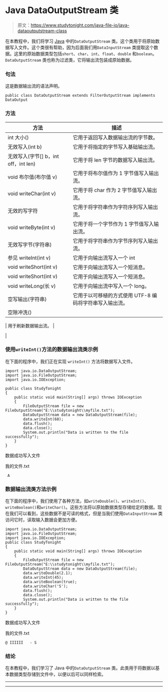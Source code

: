 # Java DataOutputStream 类

> 原文：<https://www.studytonight.com/java-file-io/java-dataoutputstream-class>

在本教程中，我们将学习 [Java](https://www.studytonight.com/java/) 中的`DataOutputStream` 类。这个类用于将原始数据写入文件。这个类很有帮助，因为后面我们用`DataInputStream` 类提取这个数据。这里的原始数据类型包括`short`、`char`、`int`、`float`、`double` 和`boolean`。`DataOutputStream` 类也称为过滤类，它将输出流包装成原始数据。

### 句法

这是数据输出流的语法声明。

```
public class DataOutputStream extends FilterOutputStream implements DataOutput 
```

### 方法

| 方法 | 描述 |
| --- | --- |
| int 大小() | 它用于返回写入数据输出流的字节数。 |
| 无效写入(int b) | 它用于将指定的字节写入基础输出流。 |
| 无效写入(字节[] b，int off，int len) | 它用于将 len 字节的数据写入输出流。 |
| void 布尔值(布尔值 v) | 它用于将布尔值作为 1 字节值写入输出流。 |
| void writeChar(int v) | 它用于将 char 作为 2 字节值写入输出流。 |
| 无效的写字符 | 它用于将字符串作为字符序列写入输出流。 |
| void writeByte(int v) | 它用于将一个字节作为 1 字节值写入输出流。 |
| 无效写字节(字符串) | 它用于将字符串作为字节序列写入输出流。 |
| 参见 writeInt(int v) | 它用于向输出流写入一个 int |
| void writeShort(int v) | 它用于向输出流写入一个短消息。 |
| void writeShort(int v) | 它用于向输出流写入一个短消息。 |
| void writeLong(长 v) | 它用于向输出流中写入一个 long。 |
| 空写输出(字符串) | 它用于以可移植的方式使用 UTF-8 编码将字符串写入输出流。 |
| 空隙冲洗() | 

&#124; 用于刷新数据输出流。 &#124;

 |

### 使用`writeInt()`方法的数据输出流类示例

在下面的程序中，我们正在实现 `writeInt()` 方法将数据写入文件。

```
import java.io.DataOutputStream;
import java.io.FileOutputStream;
import java.io.IOException;

public class StudyTonight 
{
	public static void main(String[] args) throws IOException 
	{ 
		FileOutputStream file = new FileOutputStream("E:\\studytonight\\myfile.txt");  
        DataOutputStream data = new DataOutputStream(file);  
        data.writeInt(68);  
        data.flush();  
        data.close();  
        System.out.println("Data is written to the file successfully"); 
	}  
}
```

数据成功写入文件

我的文件.txt

```
 A
```

### 数据输出流类方法示例

在下面的程序中，我们使用了各种方法，如`writeDouble()`、`writeInt()`、 `writeBoolean()`和`writeChar()`。这些方法将以原始数据类型存储给定的数据。现在我们可以看到，这些数据不是可读的格式，但是当我们使用`DataInputStream` 类访问它时，读取输入数据会更加方便。

```
import java.io.DataOutputStream;
import java.io.FileOutputStream;
import java.io.IOException;
public class StudyTonight 
{
	public static void main(String[] args) throws IOException 
	{ 
		FileOutputStream file = new FileOutputStream("E:\\studytonight\\myfile.txt");  
        DataOutputStream data = new DataOutputStream(file);  
        data.writeDouble(2.1); 
        data.writeInt(45); 
        data.writeBoolean(true); 
        data.writeChar('S'); 
        data.flush();  
        data.close();  
        System.out.println("Data is written to the file successfully"); 
	}  
}
```

数据成功写入文件

我的文件.txt

```
@ ÌÌÌÌÌÍ   - S
```

### 结论

在本教程中，我们学习了 Java 中的`DataOutputStream` 类。此类用于将数据以基本数据类型存储到文件中，以便以后可以同样检索。

* * *

* * *